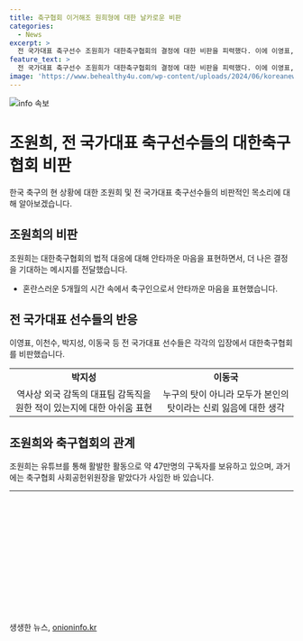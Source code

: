 ```yaml
---
title: 축구협회 이거해조 원희형에 대한 날카로운 비판
categories:
  - News
excerpt: >
  전 국가대표 축구선수 조원희가 대한축구협회의 결정에 대한 비판을 피력했다. 이에 이영표, 이천수, 박지성, 이동국 등 전 국가대표 축구선수들도 동참하여 협회를 저격했다. 조원희는 “한국 축구가 혼란스러웠던 5개월의 시간”이라며 안타까운 마음을 토로했고, 다른 선수들도 마찬가지로 현 상황에 대한 불만을 나타냈다. 협회의 결정에 대한 공분이 커지면서 축구계에서 논란이 계속되고 있는 상황이다.
feature_text: >
  전 국가대표 축구선수 조원희가 대한축구협회의 결정에 대한 비판을 피력했다. 이에 이영표, 이천수, 박지성, 이동국 등 전 국가대표 축구선수들도 동참하여 협회를 저격했다. 조원희는 “한국 축구가 혼란스러웠던 5개월의 시간”이라며 안타까운 마음을 토로했고, 다른 선수들도 마찬가지로 현 상황에 대한 불만을 나타냈다. 협회의 결정에 대한 공분이 커지면서 축구계에서 논란이 계속되고 있는 상황이다.
image: 'https://www.behealthy4u.com/wp-content/uploads/2024/06/koreanews.jpg'
---
```


<p><img src="https://www.behealthy4u.com/wp-content/uploads/2024/06/koreanews.jpg" alt="info 속보" /></p>

<h1 data-ke-size="size24">조원희, 전 국가대표 축구선수들의 대한축구협회 비판</h1>

<p data-ke-size="size16">한국 축구의 현 상황에 대한 조원희 및 전 국가대표 축구선수들의 비판적인 목소리에 대해 알아보겠습니다.</p>

<h2 data-ke-size="size26">조원희의 비판</h2>

<p data-ke-size="size16">조원희는 대한축구협회의 법적 대응에 대해 안타까운 마음을 표현하면서, 더 나은 결정을 기대하는 메시지를 전달했습니다.</p>

<ul>
<li>혼란스러운 5개월의 시간 속에서 축구인으로서 안타까운 마음을 표현했습니다.</li>
</ul>

<h2 data-ke-size="size26">전 국가대표 선수들의 반응</h2>

<p data-ke-size="size16">이영표, 이천수, 박지성, 이동국 등 전 국가대표 선수들은 각각의 입장에서 대한축구협회를 비판했습니다.</p>

<table>
  <tr>
    <td style="text-align: center; height: 17px;"><b>박지성</b></td>
    <td style="text-align: center; height: 17px;"><b>이동국</b></td>
  </tr>
  <tr>
    <td style="text-align: center; height: 17px;">역사상 외국 감독의 대표팀 감독직을 원한 적이 있는지에 대한 아쉬움 표현</td>
    <td style="text-align: center; height: 17px;">누구의 탓이 아니라 모두가 본인의 탓이라는 신뢰 잃음에 대한 생각</td>
  </tr>
</table>

<h2 data-ke-size="size26">조원희와 축구협회의 관계</h2>

<p data-ke-size="size16">조원희는 유튜브를 통해 활발한 활동으로 약 47만명의 구독자를 보유하고 있으며, 과거에는 축구협회 사회공헌위원장을 맡았다가 사임한 바 있습니다.</p>

<hr>

<p data-ke-size="size16">&nbsp;</p>

<p data-ke-size="size16">&nbsp;</p>

<p data-ke-size="size16">&nbsp;</p>

<p data-ke-size="size16">&nbsp;</p>

<p data-ke-size="size16">&nbsp;</p>

<p data-ke-size="size16">&nbsp;</p>

<p data-ke-size="size16">&nbsp;</p>
생생한 뉴스, <a href="https://onioninfo.kr" rel="dofollow">onioninfo.kr</a>


